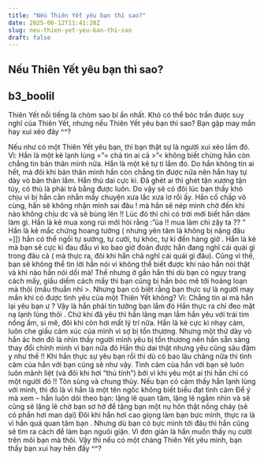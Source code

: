 ```yaml
---
title: "Nếu Thiên Yết yêu bạn thì sao?"
date: 2025-06-12T11:41:28Z
slug: neu-thien-yet-yeu-ban-thi-sao
draft: false
---
```


## Nếu Thiên Yết yêu bạn thì sao?

## b3_boolil

Thiên Yết nổi tiếng là chòm sao bí ẩn nhất. Khó có thể bóc trần được suy nghĩ của Thiên Yết, nhưng nếu Thiên Yết yêu bạn thì sao? Bạn gặp may mắn hay xui xẻo đây ^^?

Nếu như có một Thiên Yết yêu bạn, thì bạn thật sự là người xui xẻo lắm đó.
Vì:
Hắn là một kẻ lạnh lùng =”= chả tin ai cả >”< không biết chừng hắn còn chẳng tin bản thân mình nữa.
Hắn là một kẻ tự ti lắm đó. Do hắn không tin ai hết, mà đôi khi bản thân mình hắn còn chẳng tin được nữa nên hắn hay tự dày vò bản thân lắm.
Hắn thù dai cực kì. Đã ghét ai thì ghét tận xương tận tủy, có thù là phải trả bằng được luôn. Do vậy sẽ có đôi lúc bạn thấy khó chịu vì bị hắn cằn nhằn mấy chuyện xưa lắc xưa lơ rồi ấy.
Hắn cố chấp vô cùng, hắn sẽ không nhận mình sai đâu ! mà hắn sẽ nép mình chờ đến khi nào không chịu dc và sẽ bùng lên !! Lúc đó thì chỉ có trời mới biết hắn dám làm gì.
Hắn là kẻ mua xong rùi mới hỏi rằng :”ủa !! mua làm chi zậy ta ?? “
Hắn là kẻ mắc chứng hoang tưởng ( nhưng yên tâm là không bị nặng đâu =]]) hắn có thể ngồi tự sướng, tự cười, tự khóc, tự kỉ đến hàng giờ .
Hắn là kẻ mà bạn sẽ cực kì đau đầu vì ko bao giờ đoán được hắn đang nghĩ cái quái gì trong đâu cả ( mà thực ra, đôi khi hắn chả nghĩ cái quái gì đâu). Cũng vì thế, bạn sẽ không thể tin lời hắn nói vì không thể biết được khi nào hắn nói thật và khi nào hắn nói dối mà!
Thế nhưng ở gần hắn thì dù bạn có ngụy trang cách mấy, giấu diếm cách mấy thì bạn cũng bị hắn bóc mẽ tới hoảng loạn mà thôi (mâu thuẫn nhỉ >.
Nhưng bạn có biết rằng bạn thực sự là người may mắn khi có được tình yêu của một Thiên Yết không? Vì:
Chẳng tin ai mà hắn lại yêu bạn ư ? Vậy là hắn phải tin tưởng bạn lắm đó
Hắn thực ra chỉ đeo mặt nạ lạnh lùng thôi . Chứ khi đã yêu thì hắn lãng mạn lắm  hắn yêu với trái tim nồng ấm, si mê, đôi khi còn hơi mất lý trí nữa.
Hắn là kẻ cực kì nhạy cảm, luôn che giấu cảm xúc của mình vì sợ bị tổn thương. Nhưng một thứ dày vò hắn ác hơn đó là nhìn thấy người mình yêu bị tổn thương nên hắn sẵn sàng thay đổi chính mình vì bạn nữa đó
Hắn thù dai thật nhưng yêu cũng sâu đậm y như thế !! Khi hắn thực sự yêu bạn rồi thì dù có bao lâu chăng nữa thì tình cảm của hắn với bạn cũng sẽ như vậy.
Tình cảm của hắn với bạn sẽ luôn luôn mãnh liệt (và đôi khi hơi “thú tính”) bởi vì khi yêu một ai thì hắn chỉ có một người đó !! Tôn sùng và chung thủy.
Nếu bạn có cảm thấy hắn lạnh lùng với mình, thì đó là vì hắn là một tên ngốc không biết biểu đạt tình cảm  Để ý mà xem – hắn luôn dõi theo bạn: lặng lẽ quan tâm, lặng lẽ ngắm nhìn và sẽ cũng sẽ lặng lẽ chờ bạn sơ hở để tặng bạn một nụ hôn thật nồng cháy (sẽ có phần hơi man dại)
Đôi khi hắn hơi cao giọng làm bạn bực mình, thực ra là vì hắn quá quan tâm bạn  . Nhưng dù bạn có bực mình tới đâu thì hắn cũng sẽ tìm ra cách để làm bạn nguôi giận. Vì đơn giản là hắn muốn thấy nụ cười trên môi bạn mà thôi.
Vậy thì nếu có một chàng Thiên Yết yêu mình, bạn thấy bạn xui hay hên đấy ^^?